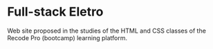 # Full-stack Eletro

Web site proposed in the studies of the HTML and CSS classes of the Recode Pro (bootcamp) learning platform.
